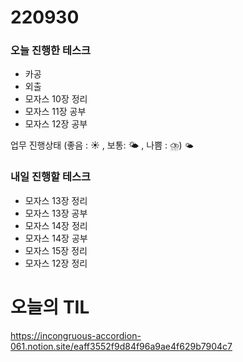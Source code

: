 # 220930

### 오늘 진행한 테스크

- 카공
- 외출
- 모자스 10장 정리
- 모자스 11장 공부
- 모자스 12장 공부

업무 진행상태 (좋음 : ☀ , 보통: 🌤 , 나쁨 : ⛈)
`🌤`

### 내일 진행할 테스크

- 모자스 13장 정리
- 모자스 13장 공부
- 모자스 14장 정리
- 모자스 14장 공부
- 모자스 15장 정리
- 모자스 12장 정리

# 오늘의 TIL

https://incongruous-accordion-061.notion.site/eaff3552f9d84f96a9ae4f629b7904c7
